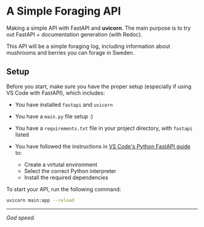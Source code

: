 # A Simple Foraging API

Making a simple API with FastAPI and **uvicorn**.
The main purpose is to try out FastAPI + documentation generation (with Redoc).

This API will be a simple foraging log, including information about mushrooms and berries you can forage in Sweden.

## Setup

Before you start, make sure you have the proper setup (especially if using VS Code with FastAPI), which includes:

* You have installed `fastapi` and `uvicorn`

* You have a `main.py` file setup :)

* You have a `requirements.txt` file in your project directory, with `fastapi` listed

* You have followed the instructions in [VS Code's Python FastAPI guide](https://code.visualstudio.com/docs/python/tutorial-fastapi) to:
    * Create a virtutal environment
    * Select the correct Python interpreter
    * Install the required dependencies


To start your API, run the following command:

```bash
uvicorn main:app --reload
```
---

*God speed.*